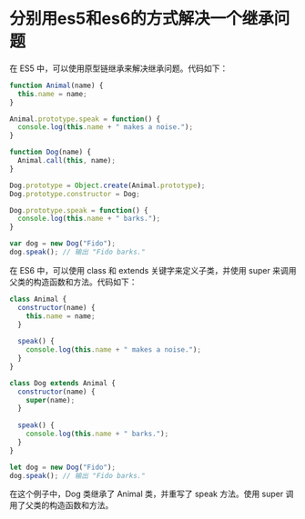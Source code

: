 
# 分别用es5和es6的方式解决一个继承问题

在 ES5 中，可以使用原型链继承来解决继承问题。代码如下：
```js
function Animal(name) {
  this.name = name;
}

Animal.prototype.speak = function() {
  console.log(this.name + " makes a noise.");
}

function Dog(name) {
  Animal.call(this, name);
}

Dog.prototype = Object.create(Animal.prototype);
Dog.prototype.constructor = Dog;

Dog.prototype.speak = function() {
  console.log(this.name + " barks.");
}

var dog = new Dog("Fido");
dog.speak(); // 输出 "Fido barks."

```
在 ES6 中，可以使用 class 和 extends 关键字来定义子类，并使用 super 来调用父类的构造函数和方法。代码如下：
```js
class Animal {
  constructor(name) {
    this.name = name;
  }
  
  speak() {
    console.log(this.name + " makes a noise.");
  }
}

class Dog extends Animal {
  constructor(name) {
    super(name);
  }
  
  speak() {
    console.log(this.name + " barks.");
  }
}

let dog = new Dog("Fido");
dog.speak(); // 输出 "Fido barks."
```
在这个例子中，Dog 类继承了 Animal 类，并重写了 speak 方法。使用 super 调用了父类的构造函数和方法。
